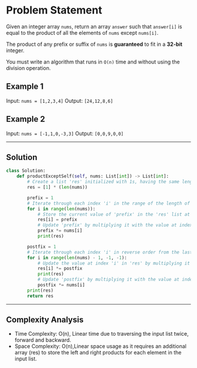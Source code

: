# Problem Statement

Given an integer array `nums`, return an array `answer` such that `answer[i]` is equal to the product of all the elements of `nums` except `nums[i]`.

The product of any prefix or suffix of `nums` is <b>guaranteed</b> to fit in a <b>32-bit</b> integer.

You must write an algorithm that runs in `O(n)` time and without using the division operation.

## Example 1
Input: `nums = [1,2,3,4]`
Output: `[24,12,8,6]`

## Example 2
Input: `nums = [-1,1,0,-3,3]`
Output: `[0,0,9,0,0]`

---

## Solution

```python
class Solution:
    def productExceptSelf(self, nums: List[int]) -> List[int]:
        # Create a list 'res' initialized with 1s, having the same length as the input list 'nums'
        res = [1] * (len(nums))

        prefix = 1
        # Iterate through each index 'i' in the range of the length of 'nums'
        for i in range(len(nums)):
            # Store the current value of 'prefix' in the 'res' list at index 'i'
            res[i] = prefix
            # Update 'prefix' by multiplying it with the value at index 'i' in 'nums'
            prefix *= nums[i]
            print(res)

        postfix = 1
        # Iterate through each index 'i' in reverse order from the last index to the first index of 'nums'
        for i in range(len(nums) - 1, -1, -1):
            # Update the value at index 'i' in 'res' by multiplying it with the current value of 'postfix'
            res[i] *= postfix
            print(res)
            # Update 'postfix' by multiplying it with the value at index 'i' in 'nums'
            postfix *= nums[i]
        print(res)
        return res
```
  
--- 

## Complexity Analysis
- Time Complexity: O(n), Linear time due to traversing the input list twice, forward and backward.
- Space Complexity: O(n),Linear space usage as it requires an additional array (res) to store the left and right products for each element in the input list.
